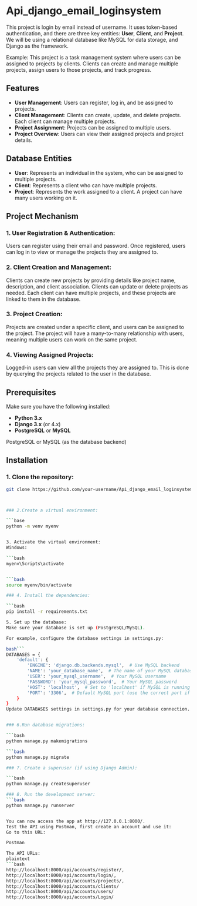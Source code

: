 # Api_django_email_loginsystem

This project is login by email instead of username. It uses token-based authentication, and there are three key entities: **User**, **Client**, and **Project**. We will be using a relational database like MySQL for data storage, and Django as the framework.

Example: This project is a task management system where users can be assigned to projects by clients. Clients can create and manage multiple projects, assign users to those projects, and track progress.

## Features

- **User Management**: Users can register, log in, and be assigned to projects.
- **Client Management**: Clients can create, update, and delete projects. Each client can manage multiple projects.
- **Project Assignment**: Projects can be assigned to multiple users.
- **Project Overview**: Users can view their assigned projects and project details.

## Database Entities

- **User**: Represents an individual in the system, who can be assigned to multiple projects.
- **Client**: Represents a client who can have multiple projects.
- **Project**: Represents the work assigned to a client. A project can have many users working on it.

## Project Mechanism

### 1. User Registration & Authentication:
Users can register using their email and password. Once registered, users can log in to view or manage the projects they are assigned to.

### 2. Client Creation and Management:
Clients can create new projects by providing details like project name, description, and client association. Clients can update or delete projects as needed. Each client can have multiple projects, and these projects are linked to them in the database.

### 3. Project Creation:
Projects are created under a specific client, and users can be assigned to the project. The project will have a many-to-many relationship with users, meaning multiple users can work on the same project.

### 4. Viewing Assigned Projects:
Logged-in users can view all the projects they are assigned to. This is done by querying the projects related to the user in the database.

## Prerequisites

Make sure you have the following installed:

- **Python 3.x**
- **Django 3.x** (or 4.x)
- **PostgreSQL** or **MySQL**

PostgreSQL or MySQL (as the database backend)

## Installation

### 1. Clone the repository:

```bash
git clone https://github.com/your-username/Api_django_email_loginsystem.git



### 2.Create a virtual environment:

```base
python -m venv myenv


3. Activate the virtual environment:
Windows:

```bash
myenv\Scripts\activate


```bash
source myenv/bin/activate

### 4. Install the dependencies:

```bash
pip install -r requirements.txt

5. Set up the database:
Make sure your database is set up (PostgreSQL/MySQL).

For example, configure the database settings in settings.py:

bash```
DATABASES = {
    'default': {
        'ENGINE': 'django.db.backends.mysql',  # Use MySQL backend
        'NAME': 'your_database_name',  # The name of your MySQL database
        'USER': 'your_mysql_username',  # Your MySQL username
        'PASSWORD': 'your_mysql_password',  # Your MySQL password
        'HOST': 'localhost',  # Set to 'localhost' if MySQL is running locally
        'PORT': '3306',  # Default MySQL port (use the correct port if it's different)
    }
}
Update DATABASES settings in settings.py for your database connection.


### 6.Run database migrations:

```bash
python manage.py makemigrations

```bash
python manage.py migrate

### 7. Create a superuser (if using Django Admin):

```bash
python manage.py createsuperuser

### 8. Run the development server:
```bash
python manage.py runserver


You can now access the app at http://127.0.0.1:8000/.
Test the API using Postman, first create an account and use it:
Go to this URL:

Postman

The API URLs:
plaintext
```bash
http://localhost:8000/api/accounts/register/,
http://localhost:8000/api/accounts/login/,
http://localhost:8000/api/accounts/projects/,
http://localhost:8000/api/accounts/clients/
http://localhost:8000/api/accounts/users/
http://localhost:8000/api/accounts/Login/

